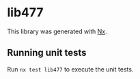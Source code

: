 # lib477

This library was generated with [Nx](https://nx.dev).

## Running unit tests

Run `nx test lib477` to execute the unit tests.
